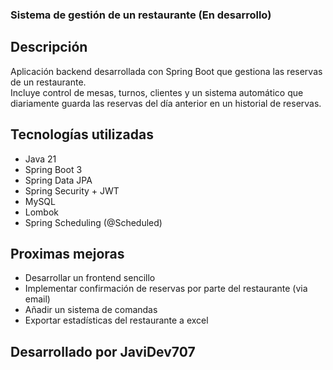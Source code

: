 ### Sistema de gestión de un restaurante (En desarrollo)

## Descripción

Aplicación backend desarrollada con Spring Boot que gestiona las reservas de un restaurante. \
Incluye control de mesas, turnos, clientes y un sistema automático que diariamente guarda las reservas del día anterior en un historial de reservas.

## Tecnologías utilizadas

- Java 21
- Spring Boot 3
- Spring Data JPA
- Spring Security + JWT
- MySQL
- Lombok
- Spring Scheduling (@Scheduled)

## Proximas mejoras

- Desarrollar un frontend sencillo
- Implementar confirmación de reservas por parte del restaurante (via email)
- Añadir un sistema de comandas
- Exportar estadísticas del restaurante a excel

## Desarrollado por JaviDev707